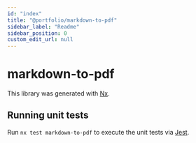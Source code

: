 ```yaml
---
id: "index"
title: "@portfolio/markdown-to-pdf"
sidebar_label: "Readme"
sidebar_position: 0
custom_edit_url: null
---
```


# markdown-to-pdf

This library was generated with [Nx](https://nx.dev).

## Running unit tests

Run `nx test markdown-to-pdf` to execute the unit tests via [Jest](https://jestjs.io).
